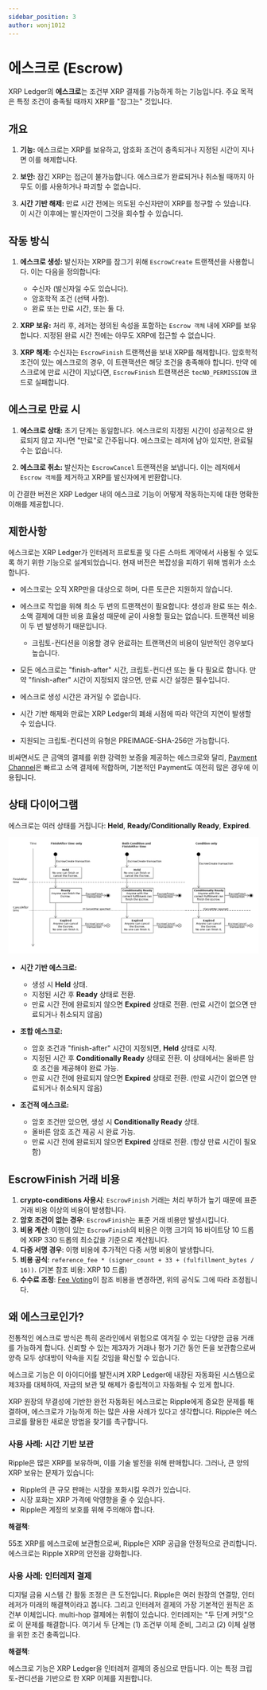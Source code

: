 ```yaml
---
sidebar_position: 3
author: wonj1012
---
```


# 에스크로 (Escrow)

XRP Ledger의 **에스크로**는 조건부 XRP 결제를 가능하게 하는 기능입니다. 주요 목적은 특정 조건이 충족될 때까지 XRP를 "잠그는" 것입니다.

## 개요

1. **기능:** 에스크로는 XRP를 보유하고, 암호화 조건이 충족되거나 지정된 시간이 지나면 이를 해제합니다.

2. **보안:** 잠긴 XRP는 접근이 불가능합니다. 에스크로가 완료되거나 취소될 때까지 아무도 이를 사용하거나 파괴할 수 없습니다.

3. **시간 기반 해제:** 만료 시간 전에는 의도된 수신자만이 XRP를 청구할 수 있습니다. 이 시간 이후에는 발신자만이 그것을 회수할 수 있습니다.

## 작동 방식

1. **에스크로 생성:** 발신자는 XRP를 잠그기 위해 `EscrowCreate` 트랜잭션을 사용합니다. 이는 다음을 정의합니다:

   - 수신자 (발신자일 수도 있습니다).
   - 암호학적 조건 (선택 사항).
   - 완료 또는 만료 시간, 또는 둘 다.

2. **XRP 보유:** 처리 후, 레저는 정의된 속성을 포함하는 `Escrow 객체` 내에 XRP를 보유합니다. 지정된 완료 시간 전에는 아무도 XRP에 접근할 수 없습니다.

3. **XRP 해제:** 수신자는 `EscrowFinish` 트랜잭션을 보내 XRP를 해제합니다. 암호학적 조건이 있는 에스크로의 경우, 이 트랜잭션은 해당 조건을 충족해야 합니다. 만약 에스크로에 만료 시간이 지났다면, `EscrowFinish` 트랜잭션은 `tecNO_PERMISSION` 코드로 실패합니다.

## 에스크로 만료 시

1. **에스크로 상태:** 초기 단계는 동일합니다. 에스크로의 지정된 시간이 성공적으로 완료되지 않고 지나면 "만료"로 간주됩니다. 에스크로는 레저에 남아 있지만, 완료될 수는 없습니다.

2. **에스크로 취소:** 발신자는 `EscrowCancel` 트랜잭션을 보냅니다. 이는 레저에서 `Escrow 객체`를 제거하고 XRP를 발신자에게 반환합니다.

이 간결한 버전은 XRP Ledger 내의 에스크로 기능이 어떻게 작동하는지에 대한 명확한 이해를 제공합니다.

## 제한사항

에스크로는 XRP Ledger가 인터레저 프로토콜 및 다른 스마트 계약에서 사용될 수 있도록 하기 위한 기능으로 설계되었습니다. 현재 버전은 복잡성을 피하기 위해 범위가 소소합니다.

- 에스크로는 오직 XRP만을 대상으로 하며, 다른 토큰은 지원하지 않습니다.
- 에스크로 작업을 위해 최소 두 번의 트랜잭션이 필요합니다: 생성과 완료 또는 취소. 소액 결제에 대한 비용 효율성 때문에 굳이 사용할 필요는 없습니다. 트랜잭션 비용이 두 번 발생하기 때문입니다.

  - 크립토-컨디션을 이용할 경우 완료하는 트랜잭션의 비용이 일반적인 경우보다 높습니다.

- 모든 에스크로는 "finish-after" 시간, 크립토-컨디션 또는 둘 다 필요로 합니다. 만약 "finish-after" 시간이 지정되지 않으면, 만료 시간 설정은 필수입니다.

- 에스크로 생성 시간은 과거일 수 없습니다.
- 시간 기반 해제와 만료는 XRP Ledger의 폐쇄 시점에 따라 약간의 지연이 발생할 수 있습니다.

- 지원되는 크립토-컨디션의 유형은 PREIMAGE-SHA-256만 가능합니다.

비싸면서도 큰 금액의 결제를 위한 강력한 보증을 제공하는 에스크로와 달리, [Payment Channel](./04-payment_channels.md)은 빠르고 소액 결제에 적합하며, 기본적인 Payment도 여전히 많은 경우에 이용됩니다.

## 상태 다이어그램

에스크로는 여러 상태를 거칩니다: **Held**, **Ready/Conditionally Ready**, **Expired**.

![에스크로 상태 다이어그램](./img/escrow-states.png)

- **시간 기반 에스크로:**

  - 생성 시 **Held** 상태.
  - 지정된 시간 후 **Ready** 상태로 전환.
  - 만료 시간 전에 완료되지 않으면 **Expired** 상태로 전환. (만료 시간이 없으면 만료되거나 취소되지 않음)

- **조합 에스크로:**

  - 암호 조건과 "finish-after" 시간이 지정되면, **Held** 상태로 시작.
  - 지정된 시간 후 **Conditionally Ready** 상태로 전환. 이 상태에서는 올바른 암호 조건을 제공해야 완료 가능.
  - 만료 시간 전에 완료되지 않으면 **Expired** 상태로 전환. (만료 시간이 없으면 만료되거나 취소되지 않음)

- **조건적 에스크로:**
  - 암호 조건만 있으면, 생성 시 **Conditionally Ready** 상태.
  - 올바른 암호 조건 제공 시 완료 가능.
  - 만료 시간 전에 완료되지 않으면 **Expired** 상태로 전환. (항상 만료 시간이 필요함)

## EscrowFinish 거래 비용

1. **crypto-conditions 사용시**: `EscrowFinish` 거래는 처리 부하가 높기 때문에 표준 거래 비용 이상의 비용이 발생합니다.
2. **암호 조건이 없는 경우**: `EscrowFinish`는 표준 거래 비용만 발생시킵니다.
3. **비용 계산**: 이행이 있는 `EscrowFinish`의 비용은 이행 크기의 16 바이트당 10 드롭에 XRP 330 드롭의 최소값을 기준으로 계산됩니다.
4. **다중 서명 경우**: 이행 비용에 추가적인 다중 서명 비용이 발생합니다.
5. **비용 공식**: `reference_fee * (signer_count + 33 + (fulfillment_bytes / 16))`. (기본 참조 비용: XRP 10 드롭)
6. **수수료 조정**: [Fee Voting](https://xrpl.org/fee-voting.html)이 참조 비용을 변경하면, 위의 공식도 그에 따라 조정됩니다.

## 왜 에스크로인가?

전통적인 에스크로 방식은 특히 온라인에서 위험으로 여겨질 수 있는 다양한 금융 거래를 가능하게 합니다. 신뢰할 수 있는 제3자가 거래나 평가 기간 동안 돈을 보관함으로써 양측 모두 상대방이 약속을 지킬 것임을 확신할 수 있습니다.

에스크로 기능은 이 아이디어를 발전시켜 XRP Ledger에 내장된 자동화된 시스템으로 제3자를 대체하여, 자금의 보관 및 해제가 중립적이고 자동화될 수 있게 합니다.

XRP 원장의 무결성에 기반한 완전 자동화된 에스크로는 Ripple에게 중요한 문제를 해결하며, 에스크로가 가능하게 하는 많은 사용 사례가 있다고 생각합니다. Ripple은 에스크로를 활용한 새로운 방법을 찾기를 촉구합니다.

### 사용 사례: 시간 기반 보관

Ripple은 많은 XRP를 보유하며, 이를 기술 발전을 위해 판매합니다. 그러나, 큰 양의 XRP 보유는 문제가 있습니다:

- Ripple의 큰 규모 판매는 시장을 포화시킬 우려가 있습니다.
- 시장 포화는 XRP 가격에 악영향을 줄 수 있습니다.
- Ripple은 계정의 보호를 위해 주의해야 합니다.

**해결책**:

55조 XRP를 에스크로에 보관함으로써, Ripple은 XRP 공급을 안정적으로 관리합니다. 에스크로는 Ripple XRP의 안전을 강화합니다.

### 사용 사례: 인터레저 결제

디지털 금융 시스템 간 활동 조정은 큰 도전입니다. Ripple은 여러 원장의 연결망, 인터레저가 미래의 해결책이라고 봅니다. 그리고 인터레저 결제의 가장 기본적인 원칙은 조건부 이체입니다. multi-hop 결제에는 위험이 있습니다. 인터레저는 "두 단계 커밋"으로 이 문제를 해결합니다. 여기서 두 단계는 (1) 조건부 이체 준비, 그리고 (2) 이체 실행을 위한 조건 충족입니다.

**해결책**:

에스크로 기능은 XRP Ledger을 인터레저 결제의 중심으로 만듭니다. 이는 특정 크립토-컨디션을 기반으로 한 XRP 이체를 지원합니다.
